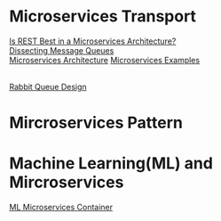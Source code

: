 # Microservices Transport
[Is REST Best in a Microservices Architecture?](https://capgemini.github.io/architecture/is-rest-best-microservices/)  
[Dissecting Message Queues](https://bravenewgeek.com/dissecting-message-queues/)  
[Microservices Architecture](https://www.tutorialspoint.com/microservice_architecture/microservice_architecture_introduction.htm)
[Microservices Examples](https://github.com/cer/microservices-examples)    

[](https://dev.to/matteojoliveau/microservices-communications-why-you-should-switch-to-message-queues--48ia)  
[Rabbit Queue Design](https://stackoverflow.com/questions/32220312/rabbitmq-amqp-best-practice-queue-topic-design-in-a-microservice-architecture)  

[](https://docs.microsoft.com/en-us/dotnet/standard/microservices-architecture/multi-container-microservice-net-applications/)  

# Mircroservices Pattern
[](https://medium.com/@odedia/listen-to-yourself-design-pattern-for-event-driven-microservices-16f97e3ed066)

# Machine Learning(ML) and Mircroservices
[ML Microservices Container ](https://dzone.com/articles/top-trends-machine-learning-microservices-containe) 
[](http://www.parallelm.com/ml-deployed-micro-service/)  